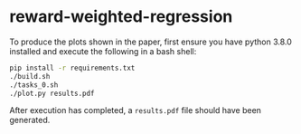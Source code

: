 # reward-weighted-regression

To produce the plots shown in the paper, first ensure you have python 3.8.0 installed and execute the following in a bash shell:
```bash
pip install -r requirements.txt
./build.sh
./tasks_0.sh
./plot.py results.pdf
```
After execution has completed, a `results.pdf` file should have been generated.
